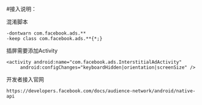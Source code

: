 #接入说明：

混淆脚本

    -dontwarn com.facebook.ads.**
    -keep class com.facebook.ads.**{*;}


插屏需要添加Activity

    <activity android:name="com.facebook.ads.InterstitialAdActivity"
         android:configChanges="keyboardHidden|orientation|screenSize" />


开发者接入官网

    https://developers.facebook.com/docs/audience-network/android/native-api